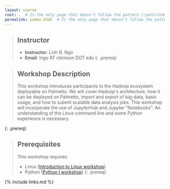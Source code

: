 ```yaml
---
layout: course
root: .  # Is the only page that doesn't follow the pattern /:path/index.html
permalink: index.html  # Is the only page that doesn't follow the pattern /:path/index.html
---
```


> ## Instructor
> - **Instructor**: Linh B. Ngo
> - **Email**: lngo AT clemson DOT edu
{: .prereq}

> ## Workshop Description
> This workshop introduces participants to the Hadoop ecosystem deployable on Palmetto. We will cover 
> Hadoop's architecture, how it can be deployed on Palmetto, import and export of big-data, basic usage, and 
> how to submit scalable data analysis jobs. This workshop will incorporate the use of JupyterHub and Jupyter "Notebooks". 
> An understanding of the Linux command line and some Python experience is necessary.
>
{: .prereq}

> ## Prerequisites
> This workshop requires:
> - Linux ([Introduction to Linux workshop]())
> - Python ([Python I workshop]())
{: .prereq}

{% include links.md %}
